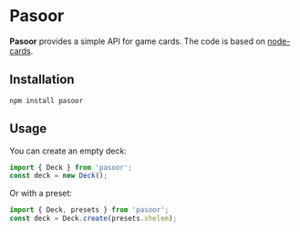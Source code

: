# Pasoor

**Pasoor** provides a simple API for game cards. The code is based on [node-cards](https://github.com/kbjr/node-cards).

## Installation

```
npm install pasoor
```

## Usage

You can create an empty deck:

```js
import { Deck } from 'pasoor';
const deck = new Deck();
```

Or with a preset:

```js
import { Deck, presets } from 'pasoor';
const deck = Deck.create(presets.shelem);
```
